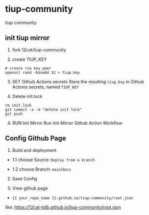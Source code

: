# tiup-community
tiup community 


## init tiup mirror 
1. fork 12cat/tiup-community

2. create TIUP_KEY 
```
# creare rsa key peer
openssl rand -base64 32 > tiup.key
```
3. SET Github Actions secrets
Store the resulting `tiup.key` in Github Actions secrets, named `TIUP_KEY`

4. Delete init.lock
```
rm init.lock
git commit -a -m "delete init lock"
git push
```

4. RUN Init Mirror
Run Init-Mirror Github Action Workflow

## Config Github Page
1. Build and deployment

- 1.1 choose Source: `Deploy from a branch` 

- 1.2 choose Branch: `main`/`docs`

2. Save Config

3. View github page
- `{{ your_repo_name }}.github.io/tiup-community/root.json`

like: https://12cat-tidb.github.io/tiup-community/root.json
